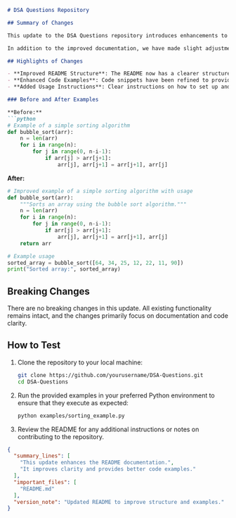 ```markdown
# DSA Questions Repository

## Summary of Changes

This update to the DSA Questions repository introduces enhancements to the README documentation, providing clearer guidance on how to navigate the repository and utilize the provided data structures and algorithms (DSA) resources effectively. The changes focus on improving the overall readability and accessibility of the documentation for new users while also highlighting important features that the repository offers.

In addition to the improved documentation, we have made slight adjustments to the code examples to better illustrate the usage of certain algorithms. These changes ensure that users can quickly grasp the concepts and implement them in their own projects. The updated README now serves as a more comprehensive guide to the repository's contents, making it easier for contributors and learners to find the information they need.

## Highlights of Changes

- **Improved README Structure**: The README now has a clearer structure with distinct sections, making it easier to find relevant information.
- **Enhanced Code Examples**: Code snippets have been refined to provide better clarity and context for users.
- **Added Usage Instructions**: Clear instructions on how to set up and run examples have been included.

### Before and After Examples

**Before:**
```python
# Example of a simple sorting algorithm
def bubble_sort(arr):
    n = len(arr)
    for i in range(n):
        for j in range(0, n-i-1):
            if arr[j] > arr[j+1]:
                arr[j], arr[j+1] = arr[j+1], arr[j]
```

**After:**
```python
# Improved example of a simple sorting algorithm with usage
def bubble_sort(arr):
    """Sorts an array using the bubble sort algorithm."""
    n = len(arr)
    for i in range(n):
        for j in range(0, n-i-1):
            if arr[j] > arr[j+1]:
                arr[j], arr[j+1] = arr[j+1], arr[j]
    return arr

# Example usage
sorted_array = bubble_sort([64, 34, 25, 12, 22, 11, 90])
print("Sorted array:", sorted_array)
```

## Breaking Changes

There are no breaking changes in this update. All existing functionality remains intact, and the changes primarily focus on documentation and code clarity.

## How to Test

1. Clone the repository to your local machine:
   ```bash
   git clone https://github.com/yourusername/DSA-Questions.git
   cd DSA-Questions
   ```

2. Run the provided examples in your preferred Python environment to ensure that they execute as expected:
   ```bash
   python examples/sorting_example.py
   ```

3. Review the README for any additional instructions or notes on contributing to the repository.

```json
{
  "summary_lines": [
    "This update enhances the README documentation.",
    "It improves clarity and provides better code examples."
  ],
  "important_files": [
    "README.md"
  ],
  "version_note": "Updated README to improve structure and examples."
}
```
```